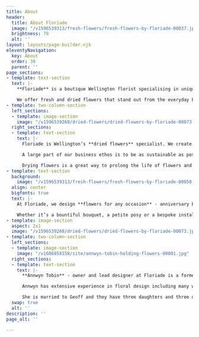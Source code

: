 ```yaml
---
title: About
header:
  title: About Floriade
  image: "/v1596539313/fresh-flowers/fresh-flowers-by-floriade-00037.jpg"
  brightness: 70
  alt: ''
layout: layouts/page-builder.njk
eleventyNavigation:
  key: About
  order: 30
  parent: ''
page_sections:
- template: text-section
  text: |-
    **Floriade** is a boutique Wellington florist specialising in unique fresh and dried floral arrangements. We believe that flowers delight the senses and bring an emotional response through colour, fragrance, texture and composition.

    We offer fresh and dried flowers that stand out from the everyday because we like to use unusual flowers and foliage as well as traditional favourites in our designs. Every floral arrangement we create is bespoke and individual.
- template: two-column-section
  left_sections:
  - template: image-section
    image: "/v1596539268/dried-flowers/dried-flowers-by-floriade-00073.jpg"
  right_sections:
  - template: text-section
    text: |-
      Floriade is Wellington’s **dried flowers** specialist. We create large dried floral sculptures for corporate events, weddings and commercial installations.

      A large part of our business ethos is to be as sustainable as possible by preventing wastage. We intentionally source our flowers with the intention of drying whatever we can.

      Drying flowers is a great way to prolong the life of flowers and create something sculptural, textural and beautiful. We have a custom-built flower drying machine that allows us to provide the highest quality dried flowers.
- template: text-section
  background:
    image: "/v1596539313/fresh-flowers/fresh-flowers-by-floriade-00058.jpg"
  align: center
  bigfonts: true
  text: |-
    At Floriade, we design **flowers for any occasion** - anniversary bouquets, birthday flowers, sympathy bouquets, cake flowers, floral crowns and wedding flowers.

    Whether it’s a bountiful bouquet, a petite posy or a bespoke installation piece, we would love to work with you to meet your floral and botanical design needs.
- template: image-section
  aspect: 2x1
  image: "/v1596539268/dried-flowers/dried-flowers-by-floriade-00073.jpg"
- template: two-column-section
  left_sections:
  - template: image-section
    image: "/v1606858158/site/annwyn-tobin-holding-flowers-00001.jpg"
  right_sections:
  - template: text-section
    text: |-
      **Annwyn Tobin** - owner and lead designer at Floriade is a former landscape architect and photographer. Her passion for designing with flowers and foliage was the inspiration to open Floriade, Wellington’s very own local boutique floral design store.

      Annwyn has extensive experience in floral design including many weddings and events for more than 20 years.

      She is married to Geoff and they have three daughters and three doggies. They love living in Miramar and bringing the floral joy to Wellington.
  swap: true
  alt: ''
description: ''
page_alt: ''

---
```

